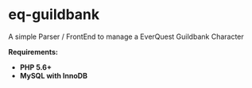 # eq-guildbank
A simple Parser / FrontEnd to manage a EverQuest Guildbank Character

**Requirements:**
* **PHP 5.6+** 
* **MySQL with InnoDB**